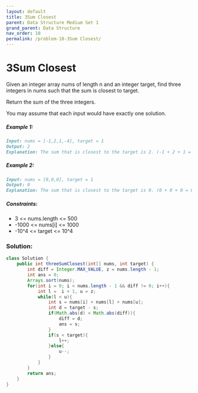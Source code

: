 ```yaml
---
layout: default
title: 3Sum Closest
parent: Data Structure Medium Set 1
grand_parent: Data Structure
nav_order: 10
permalink: /problem-10-3Sum Closest/
---
```

# 3Sum Closest

Given an integer array nums of length n and an integer target, find three integers in nums such that the sum is closest to target.

Return the sum of the three integers.

You may assume that each input would have exactly one solution.

##### Example 1:
```markdown
Input: nums = [-1,2,1,-4], target = 1
Output: 2
Explanation: The sum that is closest to the target is 2. (-1 + 2 + 1 = 2).
```
##### Example 2:
```markdown
Input: nums = [0,0,0], target = 1
Output: 0
Explanation: The sum that is closest to the target is 0. (0 + 0 + 0 = 0).
```
##### Constraints:
* 3 <= nums.length <= 500
* -1000 <= nums[i] <= 1000
* -10^4 <= target <= 10^4

### Solution:
```java
class Solution {
    public int threeSumClosest(int[] nums, int target) {
        int diff = Integer.MAX_VALUE, z = nums.length - 1;
        int ans = 0;
        Arrays.sort(nums);
        for(int i = 0; i < nums.length - 1 && diff != 0; i++){
            int l =  i + 1, u = z;
            while(l < u){
                int s = nums[i] + nums[l] + nums[u];
                int d = target - s;
                if(Math.abs(d) < Math.abs(diff)){
                    diff = d;
                    ans = s;
                }
                if(s < target){
                    l++;
                }else{
                    u--;
                }
            }
        }
        return ans;
    }
}
```